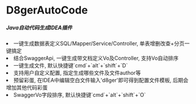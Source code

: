 # D8gerAutoCode
##### Java自动代码生成IDEA插件

<li>一键生成数据表定义SQL/Mapper/Service/Controller, 单表增删改查+分页一键搞定</li>
<li>结合SwaggerApi, 一键生成带文档定义Vo及Controller, 支持Vo自动排序</li>
<li>一键生成文件, 默认快捷键`cmd`+`alt`+`shift`+`D`</li>
<li>支持用户自定义配置, 指定生成哪些文件及文件author等</li>
<li>预留彩蛋, 在IDEA中编辑空白文件输入'd8ger'即可得到配置文件模板, 后期会增加其他代码彩蛋</li>
<li>SwaggerVo字段排序, 默认快捷键`cmd`+`alt`+`shift`+`O`</li>
</ul>

